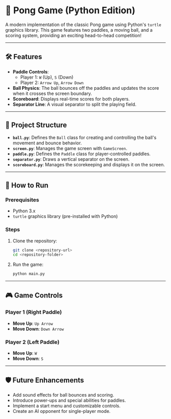 

# 🏓 Pong Game (Python Edition)

A modern implementation of the classic Pong game using Python's `turtle` graphics library. This game features two paddles, a moving ball, and a scoring system, providing an exciting head-to-head competition!

---

## 🛠 Features  

- **Paddle Controls**:  
  - Player 1: `W` (Up), `S` (Down)  
  - Player 2: `Arrow Up`, `Arrow Down`  
- **Ball Physics**: The ball bounces off the paddles and updates the score when it crosses the screen boundary.  
- **Scoreboard**: Displays real-time scores for both players.  
- **Separator Line**: A visual separator to split the playing field.  

---

## 📂 Project Structure  

- **`ball.py`**: Defines the `Ball` class for creating and controlling the ball's movement and bounce behavior.  
- **`screen.py`**: Manages the game screen with `GameScreen`.  
- **`paddle.py`**: Defines the `Paddle` class for player-controlled paddles.  
- **`separator.py`**: Draws a vertical separator on the screen.  
- **`scoreboard.py`**: Manages the scorekeeping and displays it on the screen.  

---

## 🚀 How to Run  

### Prerequisites  
- Python 3.x  
- `turtle` graphics library (pre-installed with Python)  

### Steps  
1. Clone the repository:  
   ```bash
   git clone <repository-url>
   cd <repository-folder>
   ```  
2. Run the game:  
   ```bash
   python main.py
   ```  

---

## 🎮 Game Controls  

### Player 1 (Right Paddle)  
- **Move Up**: `Up Arrow`  
- **Move Down**: `Down Arrow`  

### Player 2 (Left Paddle)  
- **Move Up**: `W`  
- **Move Down**: `S`  

---

## 🛡️ Future Enhancements  
- Add sound effects for ball bounces and scoring.  
- Introduce power-ups and special abilities for paddles.  
- Implement a start menu and customizable controls.  
- Create an AI opponent for single-player mode.  

